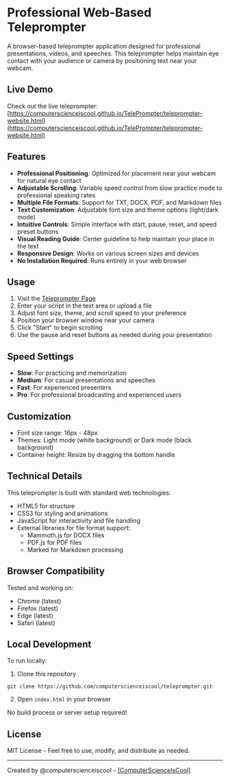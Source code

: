 # Professional Web-Based Teleprompter
A browser-based teleprompter application designed for professional presentations, videos, and speeches. This teleprompter helps maintain eye contact with your audience or camera by positioning text near your webcam.

## Live Demo
Check out the live teleprompter: [https://computerscienceiscool.github.io/TelePrompter/teleprompter-website.html](https://computerscienceiscool.github.io/TelePrompter/teleprompter-website.html)

## Features
- **Professional Positioning**: Optimized for placement near your webcam for natural eye contact
- **Adjustable Scrolling**: Variable speed control from slow practice mode to professional speaking rates
- **Multiple File Formats**: Support for TXT, DOCX, PDF, and Markdown files
- **Text Customization**: Adjustable font size and theme options (light/dark mode)
- **Intuitive Controls**: Simple interface with start, pause, reset, and speed preset buttons
- **Visual Reading Guide**: Center guideline to help maintain your place in the text
- **Responsive Design**: Works on various screen sizes and devices
- **No Installation Required**: Runs entirely in your web browser

## Usage

1. Visit the [Teleprompter Page](https://computerscienceiscool.github.io/TelePrompter/teleprompter-website.html)
2. Enter your script in the text area or upload a file
3. Adjust font size, theme, and scroll speed to your preference
4. Position your browser window near your camera
5. Click "Start" to begin scrolling
6. Use the pause and reset buttons as needed during your presentation

## Speed Settings
- **Slow**: For practicing and memorization
- **Medium**: For casual presentations and speeches
- **Fast**: For experienced presenters
- **Pro**: For professional broadcasting and experienced users

## Customization
- Font size range: 16px - 48px
- Themes: Light mode (white background) or Dark mode (black background)
- Container height: Resize by dragging the bottom handle

## Technical Details

This teleprompter is built with standard web technologies:
- HTML5 for structure
- CSS3 for styling and animations
- JavaScript for interactivity and file handling
- External libraries for file format support:
  - Mammoth.js for DOCX files
  - PDF.js for PDF files
  - Marked for Markdown processing

## Browser Compatibility
Tested and working on:
- Chrome (latest)
- Firefox (latest)
- Edge (latest)
- Safari (latest)

## Local Development
To run locally:

1. Clone this repository
```
git clone https://github.com/computerscienceiscool/teleprompter.git
```

2. Open `index.html` in your browser

No build process or server setup required!

## License
MIT License - Feel free to use, modify, and distribute as needed.


---

Created by @computerscienceiscool - [[ComputerScienceIsCool]](https://github.com/computerscienceiscool/)
